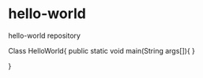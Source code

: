 # hello-world
hello-world repository

Class HelloWorld{
public static void main(String args[]){
}

}
